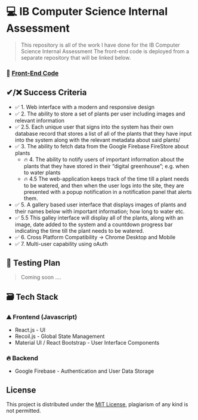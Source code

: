 # 💻 IB Computer Science Internal Assessment

> This repository is all of the work I have done for the IB Computer Science Internal Assessment
> The front-end code is deployed from a separate repository that will be linked below.

<!--- Once deployed, add in build status for the front and back end --->

### 🧪 [Front-End Code](https://github.com/71xn/ibcs-ia-frontend)

## ✔/❌ Success Criteria

* ✅ 1. Web interface with a modern and responsive design
* ✅ 2. The ability to store a set of plants per user including images and relevant information
* ✅ 2.5. Each unique user that signs into the system has their own database record that stores a list of all of the plants that they have input into the system along with the relevant metadata about said plants/ 
* ✅ 3. The ability to fetch data from the Google Firebase FireStore about plants
  *  🔥 4. The ability to notify users of important information about the plants that they have stored in their “digital greenhouse”; e.g. when to water plants
  * 🔥 4.5 The web-application keeps track of the time till a plant needs to be watered, and then when the user logs into the site, they are presented with a popup notification in a notification panel that alerts them.
* ✅ 5. A gallery based user interface that displays images of plants and their names below with important information; how long to water etc.
* ✅ 5.5 This galley interface will display all of the plants, along with an image, date added to the system and a countdown progress bar indicating the time till the plant needs to be watered.
* ✅ 6. Cross Platform Compatibility → Chrome Desktop and Mobile
* ✅ 7. Multi-user capability using oAuth

## 📃 Testing Plan
<!-- Use shields for each of the tests to show if passed or failed -->
> Coming soon ....

## 🗃 Tech Stack

### ⛰ Frontend (Javascript)

- React.js - UI
- Recoil.js - Global State Management
- Material UI / React Bootstrap - User Interface Components

### 🔥 Backend

- Google Firebase - Authentication and User Data Storage

## License

This project is distributed under the [MIT License](https://github.com/71xn/ibcs-internal-assessment/blob/main/LICENSE), plagiarism of any kind is not permitted.
